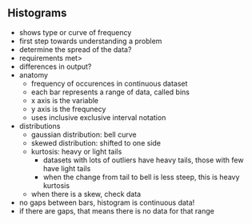 ## Histograms
* shows type or curve of frequency
* first step towards understanding a problem
* determine the spread of the data?
* requirements met>
* differences in output?
* anatomy
  * frequency of occurences in continuous dataset
  * each bar represents a range of data, called bins
  * x axis is the variable
  * y axis is the frequnecy
  * uses inclusive exclusive interval notation
* distributions
  * gaussian distribution: bell curve
  * skewed distribution: shifted to one side
  * kurtosis: heavy or light tails 
    * datasets with lots of outliers have heavy tails, those with few have light tails
    * when the change from tail to bell is less steep, this is heavy kurtosis
  * when there is a skew, check data
* no gaps between bars, histogram is continuous data!
* if there are gaps, that means there is no data for that range